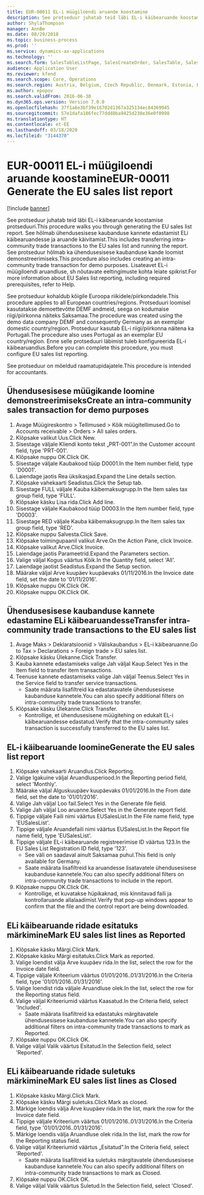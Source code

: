 ```yaml
---
title: EUR-00011 EL-i müügiloendi aruande koostamine
description: See protseduur juhatab teid läbi EL-i käibearuande koostamise protseduuri.
author: ShylaThompson
manager: AnnBe
ms.date: 08/29/2018
ms.topic: business-process
ms.prod: ''
ms.service: dynamics-ax-applications
ms.technology: ''
ms.search.form: SalesTableListPage, SalesCreateOrder, SalesTable, SalesEditLines,  EUSalesList, EUSalesListSelection, SysQueryForm, SysLookup
audience: Application User
ms.reviewer: kfend
ms.search.scope: Core, Operations
ms.search.region: Austria, Belgium, Czech Republic, Denmark, Estonia, Finland, France, Germany, Hungary, Ireland, Italy, Latvia, Lithuania, Netherlands, Poland, Spain, Sweden, United Kingdom
ms.author: epopov
ms.search.validFrom: 2016-06-30
ms.dyn365.ops.version: Version 7.0.0
ms.openlocfilehash: 37f1a6e3bf39e16702d1367a325134ec84369945
ms.sourcegitcommit: 57e1dafa186fec77ddd8ba9425d238e36e0f0998
ms.translationtype: HT
ms.contentlocale: et-EE
ms.lasthandoff: 03/18/2020
ms.locfileid: "3144370"
---
```

# <a name="eur-00011-generate-the-eu-sales-list-report"></a><span data-ttu-id="b95c7-103">EUR-00011 EL-i müügiloendi aruande koostamine</span><span class="sxs-lookup"><span data-stu-id="b95c7-103">EUR-00011 Generate the EU sales list report</span></span>

[!include [banner](../../includes/banner.md)]

<span data-ttu-id="b95c7-104">See protseduur juhatab teid läbi EL-i käibearuande koostamise protseduuri.</span><span class="sxs-lookup"><span data-stu-id="b95c7-104">This procedure walks you through generating the EU sales list report.</span></span> <span data-ttu-id="b95c7-105">See hõlmab ühendusesisese kaubanduse kannete edastamist ELi käibearuandesse ja aruande käivitamist.</span><span class="sxs-lookup"><span data-stu-id="b95c7-105">This includes transferring intra-community trade transactions to the EU sales list and running the report.</span></span> <span data-ttu-id="b95c7-106">See protseduur hõlmab ka ühendusesisese kaubanduse kande loomist demonstreerimiseks.</span><span class="sxs-lookup"><span data-stu-id="b95c7-106">This procedure also includes creating an intra-community trade transaction for demo purposes.</span></span> <span data-ttu-id="b95c7-107">Lisateavet EL-i müügiloendi aruandluse, sh nõutavate eeltingimuste kohta leiate spikrist.</span><span class="sxs-lookup"><span data-stu-id="b95c7-107">For more information about EU Sales list reporting, including required prerequisites, refer to Help.</span></span>

<span data-ttu-id="b95c7-108">See protseduur kohaldub kõigile Euroopa riikidele/piirkondadele.</span><span class="sxs-lookup"><span data-stu-id="b95c7-108">This procedure applies to all European countries/regions.</span></span> <span data-ttu-id="b95c7-109">Protseduuri loomisel kasutatakse demoettevõtte DEMF andmeid, seega on kodumaise riigi/piirkonna näiteks Saksamaa.</span><span class="sxs-lookup"><span data-stu-id="b95c7-109">The procedure was created using the demo data company DEMF and consequently Germany as an exemplar domestic country/region.</span></span> <span data-ttu-id="b95c7-110">Protseduur kasutab EL-i riigi/piirkonna näitena ka Portugali.</span><span class="sxs-lookup"><span data-stu-id="b95c7-110">The procedure also uses Portugal as an exemplar EU country/region.</span></span> <span data-ttu-id="b95c7-111">Enne selle protseduuri läbimist tuleb konfigureerida EL-i käibearuandlus.</span><span class="sxs-lookup"><span data-stu-id="b95c7-111">Before you can complete this procedure, you must configure EU sales list reporting.</span></span>

<span data-ttu-id="b95c7-112">See protseduur on mõeldud raamatupidajatele.</span><span class="sxs-lookup"><span data-stu-id="b95c7-112">This procedure is intended for accountants.</span></span>


## <a name="create-an-intra-community-sales-transaction-for-demo-purposes"></a><span data-ttu-id="b95c7-113">Ühendusesisese müügikande loomine demonstreerimiseks</span><span class="sxs-lookup"><span data-stu-id="b95c7-113">Create an intra-community sales transaction for demo purposes</span></span>
1. <span data-ttu-id="b95c7-114">Avage Müügireskontro > Tellimused > Kõik müügitellimused.</span><span class="sxs-lookup"><span data-stu-id="b95c7-114">Go to Accounts receivable > Orders > All sales orders.</span></span>
2. <span data-ttu-id="b95c7-115">Klõpsake valikut Uus.</span><span class="sxs-lookup"><span data-stu-id="b95c7-115">Click New.</span></span>
3. <span data-ttu-id="b95c7-116">Sisestage väljale Kliendi konto tekst „PRT-001”.</span><span class="sxs-lookup"><span data-stu-id="b95c7-116">In the Customer account field, type 'PRT-001'.</span></span>
4. <span data-ttu-id="b95c7-117">Klõpsake nuppu OK.</span><span class="sxs-lookup"><span data-stu-id="b95c7-117">Click OK.</span></span>
5. <span data-ttu-id="b95c7-118">Sisestage väljale Kaubakood tüüp D0001.</span><span class="sxs-lookup"><span data-stu-id="b95c7-118">In the Item number field, type 'D0001'.</span></span>
6. <span data-ttu-id="b95c7-119">Laiendage jaotis Rea üksikasjad.</span><span class="sxs-lookup"><span data-stu-id="b95c7-119">Expand the Line details section.</span></span>
7. <span data-ttu-id="b95c7-120">Klõpsake vahekaarti Seadistus.</span><span class="sxs-lookup"><span data-stu-id="b95c7-120">Click the Setup tab.</span></span>
8. <span data-ttu-id="b95c7-121">Sisestage FULL väljale Kauba käibemaksugrupp.</span><span class="sxs-lookup"><span data-stu-id="b95c7-121">In the Item sales tax group field, type 'FULL'.</span></span>
9. <span data-ttu-id="b95c7-122">Klõpsake käsku Lisa rida.</span><span class="sxs-lookup"><span data-stu-id="b95c7-122">Click Add line.</span></span>
10. <span data-ttu-id="b95c7-123">Sisestage väljale Kaubakood tüüp D0003.</span><span class="sxs-lookup"><span data-stu-id="b95c7-123">In the Item number field, type 'D0003'.</span></span>
11. <span data-ttu-id="b95c7-124">Sisestage RED väljale Kauba käibemaksugrupp.</span><span class="sxs-lookup"><span data-stu-id="b95c7-124">In the Item sales tax group field, type 'RED'.</span></span>
12. <span data-ttu-id="b95c7-125">Klõpsake nuppu Salvesta.</span><span class="sxs-lookup"><span data-stu-id="b95c7-125">Click Save.</span></span>
13. <span data-ttu-id="b95c7-126">Klõpsake toimingupaanil valikut Arve.</span><span class="sxs-lookup"><span data-stu-id="b95c7-126">On the Action Pane, click Invoice.</span></span>
14. <span data-ttu-id="b95c7-127">Klõpsake valikut Arve.</span><span class="sxs-lookup"><span data-stu-id="b95c7-127">Click Invoice.</span></span>
15. <span data-ttu-id="b95c7-128">Laiendage jaotis Parameetrid.</span><span class="sxs-lookup"><span data-stu-id="b95c7-128">Expand the Parameters section.</span></span>
16. <span data-ttu-id="b95c7-129">Valige väljal Kogus väärtus Kõik.</span><span class="sxs-lookup"><span data-stu-id="b95c7-129">In the Quantity field, select 'All'.</span></span>
17. <span data-ttu-id="b95c7-130">Laiendage jaotist Seadistus.</span><span class="sxs-lookup"><span data-stu-id="b95c7-130">Expand the Setup section.</span></span>
18. <span data-ttu-id="b95c7-131">Määrake väljal Arve kuupäev kuupäevaks 01/11/2016.</span><span class="sxs-lookup"><span data-stu-id="b95c7-131">In the Invoice date field, set the date to '01/11/2016'.</span></span>
19. <span data-ttu-id="b95c7-132">Klõpsake nuppu OK.</span><span class="sxs-lookup"><span data-stu-id="b95c7-132">Click OK.</span></span>
20. <span data-ttu-id="b95c7-133">Klõpsake nuppu OK.</span><span class="sxs-lookup"><span data-stu-id="b95c7-133">Click OK.</span></span>

## <a name="transfer-intra-community-trade-transactions-to-the-eu-sales-list"></a><span data-ttu-id="b95c7-134">Ühendusesisese kaubanduse kannete edastamine ELi käibearuandesse</span><span class="sxs-lookup"><span data-stu-id="b95c7-134">Transfer intra-community trade transactions to the EU sales list</span></span>
1. <span data-ttu-id="b95c7-135">Avage Maks > Deklaratsioonid > Väliskaubandus > EL-i käibearuanne.</span><span class="sxs-lookup"><span data-stu-id="b95c7-135">Go to Tax > Declarations > Foreign trade > EU sales list.</span></span>
2. <span data-ttu-id="b95c7-136">Klõpsake käsku Ülekanne.</span><span class="sxs-lookup"><span data-stu-id="b95c7-136">Click Transfer.</span></span>
3. <span data-ttu-id="b95c7-137">Kauba kannete edastamiseks valige Jah väljal Kaup.</span><span class="sxs-lookup"><span data-stu-id="b95c7-137">Select Yes in the Item field to transfer item transactions.</span></span>
4. <span data-ttu-id="b95c7-138">Teenuse kannete edastamiseks valige Jah väljal Teenus.</span><span class="sxs-lookup"><span data-stu-id="b95c7-138">Select Yes in the Service field to transfer service transactions.</span></span>
    * <span data-ttu-id="b95c7-139">Saate määrata lisafiltreid ka edastatavatele ühendusesisese kaubanduse kannetele.</span><span class="sxs-lookup"><span data-stu-id="b95c7-139">You can also specify additional filters on intra-community trade transactions to transfer.</span></span>  
5. <span data-ttu-id="b95c7-140">Klõpsake käsku Ülekanne.</span><span class="sxs-lookup"><span data-stu-id="b95c7-140">Click Transfer.</span></span>
    * <span data-ttu-id="b95c7-141">Kontrollige, et ühendusesisene müügitehing on edukalt EL-i käibearuandesse edastatud.</span><span class="sxs-lookup"><span data-stu-id="b95c7-141">Verify that the intra-community sales transaction is successfully transferred to the EU sales list.</span></span>  

## <a name="generate-the-eu-sales-list-report"></a><span data-ttu-id="b95c7-142">EL-i käibearuande loomine</span><span class="sxs-lookup"><span data-stu-id="b95c7-142">Generate the EU sales list report</span></span>
1. <span data-ttu-id="b95c7-143">Klõpsake vahekaarti Aruandlus.</span><span class="sxs-lookup"><span data-stu-id="b95c7-143">Click Reporting.</span></span>
2. <span data-ttu-id="b95c7-144">Valige Igakuine väljal Aruandlusperiood.</span><span class="sxs-lookup"><span data-stu-id="b95c7-144">In the Reporting period field, select 'Monthly'.</span></span>
3. <span data-ttu-id="b95c7-145">Määrake väljal Alguskuupäev kuupäevaks 01/01/2016.</span><span class="sxs-lookup"><span data-stu-id="b95c7-145">In the From date field, set the date to '01/01/2016'.</span></span>
4. <span data-ttu-id="b95c7-146">Valige Jah väljal Loo fail.</span><span class="sxs-lookup"><span data-stu-id="b95c7-146">Select Yes in the Generate file field.</span></span>
5. <span data-ttu-id="b95c7-147">Valige Jah väljal Loo aruanne.</span><span class="sxs-lookup"><span data-stu-id="b95c7-147">Select Yes in the Generate report field.</span></span>
6. <span data-ttu-id="b95c7-148">Tippige väljale Faili nimi väärtus EUSalesList.</span><span class="sxs-lookup"><span data-stu-id="b95c7-148">In the File name field, type 'EUSalesList'.</span></span>
7. <span data-ttu-id="b95c7-149">Tippige väljale Aruandefaili nimi väärtus EUSalesList.</span><span class="sxs-lookup"><span data-stu-id="b95c7-149">In the Report file name field, type 'EUSalesList'.</span></span>
8. <span data-ttu-id="b95c7-150">Tippige väljale EL-i käibearuande registreerimise ID väärtus 123.</span><span class="sxs-lookup"><span data-stu-id="b95c7-150">In the EU Sales List Registration ID field, type '123'.</span></span>
    * <span data-ttu-id="b95c7-151">See väli on saadaval ainult Saksamaa puhul.</span><span class="sxs-lookup"><span data-stu-id="b95c7-151">This field is only available for Germany.</span></span>  
    * <span data-ttu-id="b95c7-152">Saate määrata lisafiltreid ka aruandesse lisatavatele ühendusesisese kaubanduse kannetele.</span><span class="sxs-lookup"><span data-stu-id="b95c7-152">You can also specify additional filters on intra-community trade transactions to include in the report.</span></span>  
9. <span data-ttu-id="b95c7-153">Klõpsake nuppu OK.</span><span class="sxs-lookup"><span data-stu-id="b95c7-153">Click OK.</span></span>
    * <span data-ttu-id="b95c7-154">Kontrollige, et kuvatakse hüpikaknad, mis kinnitavad faili ja kontrollaruande allalaadimist.</span><span class="sxs-lookup"><span data-stu-id="b95c7-154">Verify that pop-up windows appear to confirm that the file and the control report are being downloaded.</span></span>  

## <a name="mark-eu-sales-list-lines-as-reported"></a><span data-ttu-id="b95c7-155">ELi käibearuande ridade esitatuks märkimine</span><span class="sxs-lookup"><span data-stu-id="b95c7-155">Mark EU sales list lines as Reported</span></span>
1. <span data-ttu-id="b95c7-156">Klõpsake käsku Märgi.</span><span class="sxs-lookup"><span data-stu-id="b95c7-156">Click Mark.</span></span>
2. <span data-ttu-id="b95c7-157">Klõpsake käsku Märgi esitatuks.</span><span class="sxs-lookup"><span data-stu-id="b95c7-157">Click Mark as reported.</span></span>
3. <span data-ttu-id="b95c7-158">Valige loendist välja Arve kuupäev rida.</span><span class="sxs-lookup"><span data-stu-id="b95c7-158">In the list, select the row for the Invoice date field.</span></span>
4. <span data-ttu-id="b95c7-159">Tippige väljale Kriteerium väärtus 01/01/2016..01/31/2016.</span><span class="sxs-lookup"><span data-stu-id="b95c7-159">In the Criteria field, type '01/01/2016..01/31/2016'.</span></span>
5. <span data-ttu-id="b95c7-160">Valige loendist rida väljale Aruandluse olek.</span><span class="sxs-lookup"><span data-stu-id="b95c7-160">In the list, select the row for the Reporting status field.</span></span>
6. <span data-ttu-id="b95c7-161">Valige väljal Kriteeriumid väärtus Kaasatud.</span><span class="sxs-lookup"><span data-stu-id="b95c7-161">In the Criteria field, select 'Included'.</span></span>
    * <span data-ttu-id="b95c7-162">Saate määrata lisafiltreid ka edastatuks märgitavatele ühendusesisese kaubanduse kannetele.</span><span class="sxs-lookup"><span data-stu-id="b95c7-162">You can also specify additional filters on intra-community trade transactions to mark as Reported.</span></span>  
7. <span data-ttu-id="b95c7-163">Klõpsake nuppu OK.</span><span class="sxs-lookup"><span data-stu-id="b95c7-163">Click OK.</span></span>
8. <span data-ttu-id="b95c7-164">Valige väljal Valik väärtus Esitatud.</span><span class="sxs-lookup"><span data-stu-id="b95c7-164">In the Selection field, select 'Reported'.</span></span>

## <a name="mark-eu-sales-list-lines-as-closed"></a><span data-ttu-id="b95c7-165">ELi käibearuande ridade suletuks märkimine</span><span class="sxs-lookup"><span data-stu-id="b95c7-165">Mark EU sales list lines as Closed</span></span>
1. <span data-ttu-id="b95c7-166">Klõpsake käsku Märgi.</span><span class="sxs-lookup"><span data-stu-id="b95c7-166">Click Mark.</span></span>
2. <span data-ttu-id="b95c7-167">Klõpsake käsku Märgi suletuks.</span><span class="sxs-lookup"><span data-stu-id="b95c7-167">Click Mark as closed.</span></span>
3. <span data-ttu-id="b95c7-168">Märkige loendis välja Arve kuupäev rida.</span><span class="sxs-lookup"><span data-stu-id="b95c7-168">In the list, mark the row for the Invoice date field.</span></span>
4. <span data-ttu-id="b95c7-169">Tippige väljale Kriteerium väärtus 01/01/2016..01/31/2016.</span><span class="sxs-lookup"><span data-stu-id="b95c7-169">In the Criteria field, type '01/01/2016..01/31/2016'.</span></span>
5. <span data-ttu-id="b95c7-170">Märkige loendis välja Aruandluse olek rida.</span><span class="sxs-lookup"><span data-stu-id="b95c7-170">In the list, mark the row for the Reporting status field.</span></span>
6. <span data-ttu-id="b95c7-171">Valige väljal Kriteeriumid väärtus „Esitatud”.</span><span class="sxs-lookup"><span data-stu-id="b95c7-171">In the Criteria field, select 'Reported'.</span></span>
    * <span data-ttu-id="b95c7-172">Saate määrata lisafiltreid ka suletuks märgitavatele ühendusesisese kaubanduse kannetele.</span><span class="sxs-lookup"><span data-stu-id="b95c7-172">You can also specify additional filters on intra-community trade transactions to mark as Closed.</span></span>  
7. <span data-ttu-id="b95c7-173">Klõpsake nuppu OK.</span><span class="sxs-lookup"><span data-stu-id="b95c7-173">Click OK.</span></span>
8. <span data-ttu-id="b95c7-174">Valige väljal Valik väärtus Suletud.</span><span class="sxs-lookup"><span data-stu-id="b95c7-174">In the Selection field, select 'Closed'.</span></span>

